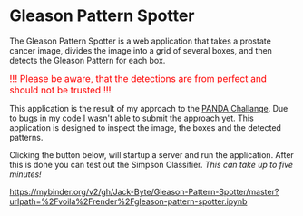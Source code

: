 # Gleason Pattern Spotter
The Gleason Pattern Spotter is a web application that takes a prostate cancer image, divides the image into a grid of several boxes, and then detects the Gleason Pattern for each box. 

<font size=3 color=red>!!! Please be aware, that the detections are from perfect and should not be trusted !!!</font> 

This application is the result of my approach to the [PANDA Challange](https://www.kaggle.com/c/prostate-cancer-grade-assessment). Due to bugs in my code I wasn't able to submit the approach yet. This application is designed to inspect the image, the boxes and the detected patterns.

Clicking the button below, will startup a server and run the application. After this is done you can test out the Simpson Classifier. *This can take up to five minutes!*

https://mybinder.org/v2/gh/Jack-Byte/Gleason-Pattern-Spotter/master?urlpath=%2Fvoila%2Frender%2Fgleason-pattern-spotter.ipynb
